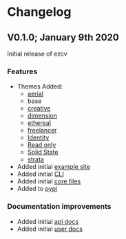 # Changelog

## V0.1.0; January 9th 2020

Initial release of ezcv

### Features

- Themes Added:
  - [aerial](https://html5up.net/aerial)
  - base
  - [creative](https://startbootstrap.com/theme/creative)
  - [dimension](https://html5up.net/dimension)
  - [ethereal](https://html5up.net/ethereal)
  - [freelancer](https://startbootstrap.com/theme/freelancer)
  - [Identity](https://html5up.net/identity)
  - [Read only](https://html5up.net/read-only)
  - [Solid State](https://html5up.net/solid-state)
  - [strata](https://html5up.net/strata)
- Added initial [example site](https://github.com/Descent098/ezcv/tree/master/ezcv/example_site)
- Added initial [CLI](https://ezcv.readthedocs.io/en/latest/cli/)
- Added initial [core files](https://github.com/Descent098/ezcv/blob/master/ezcv/core.py#L289-L402)
- Added to [pypi](https://pypi.org/project/ezcv/)

### Documentation improvements

- Added initial [api docs](https://kieranwood.ca/ezcv)
- Added initial [user docs](https://ezcv.readthedocs.io)
